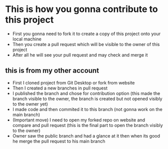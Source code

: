 # This is how you gonna contribute to this project
- First you gonna need to fork it to create a copy of this project onto your local machine
- Then you create a pull request which will be visible to the owner of this project
- After all he will see your pull request and may check and merge it

## this is from my other account 
- First I cloned project from Git Desktop or fork from website
- Then I created a new branches in pull request
- I published the branch and chose for contribution option (this made the branch visible to the owner, the branch is created but not opened visibly to the owner yet)
- I made code and then commited it to this branch (not gonna work on the main branch)
- (Important move) I need to open my forked repo on website and compare and pull request (this is the final part to open the branch visibly to the owner)
- Owner saw the public branch and had a glance at it then when its good he merge the pull request to his main branch